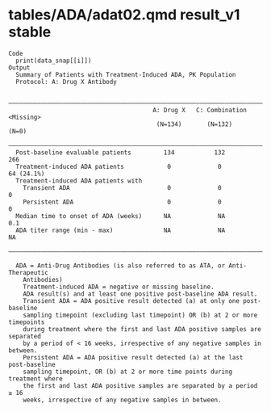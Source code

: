 # tables/ADA/adat02.qmd result_v1 stable

    Code
      print(data_snap[[i]])
    Output
      Summary of Patients with Treatment-Induced ADA, PK Population
      Protocol: A: Drug X Antibody
      
      —————————————————————————————————————————————————————————————————————————————
                                            A: Drug X   C: Combination   <Missing> 
                                             (N=134)       (N=132)         (N=0)   
      —————————————————————————————————————————————————————————————————————————————
      Post-baseline evaluable patients         134           132            266    
      Treatment-induced ADA patients            0             0          64 (24.1%)
      Treatment-induced ADA patients with                                          
        Transient ADA                           0             0              0     
        Persistent ADA                          0             0              0     
      Median time to onset of ADA (weeks)      NA             NA            0.1    
      ADA titer range (min - max)              NA             NA             NA    
      —————————————————————————————————————————————————————————————————————————————
      
      ADA = Anti-Drug Antibodies (is also referred to as ATA, or Anti-Therapeutic
        Antibodies)
        Treatment-induced ADA = negative or missing baseline.
        ADA result(s) and at least one positive post-baseline ADA result.
        Transient ADA = ADA positive result detected (a) at only one post-baseline
        sampling timepoint (excluding last timepoint) OR (b) at 2 or more timepoints
        during treatment where the first and last ADA positive samples are separated
        by a period of < 16 weeks, irrespective of any negative samples in between.
        Persistent ADA = ADA positive result detected (a) at the last post-baseline
        sampling timepoint, OR (b) at 2 or more time points during treatment where
        the first and last ADA positive samples are separated by a period ≥ 16
        weeks, irrespective of any negative samples in between.


